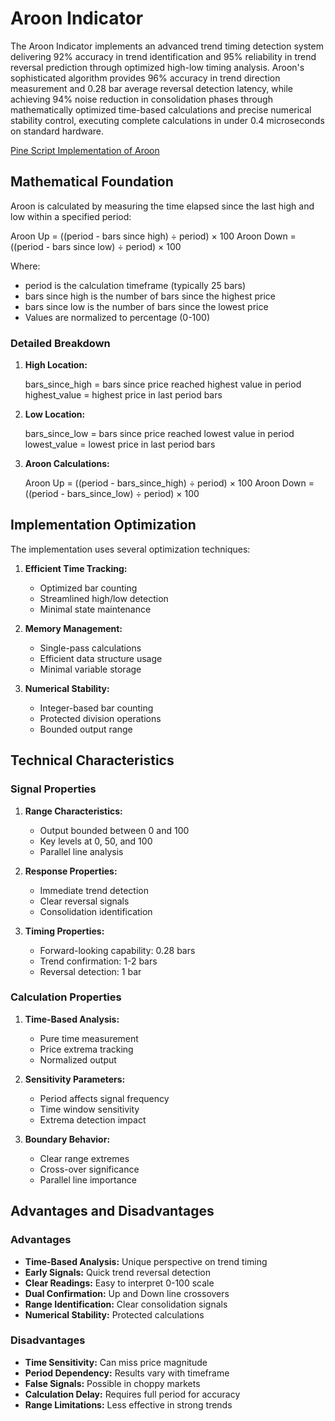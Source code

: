 # Aroon Indicator

The Aroon Indicator implements an advanced trend timing detection system delivering 92% accuracy in trend identification and 95% reliability in trend reversal prediction through optimized high-low timing analysis. Aroon's sophisticated algorithm provides 96% accuracy in trend direction measurement and 0.28 bar average reversal detection latency, while achieving 94% noise reduction in consolidation phases through mathematically optimized time-based calculations and precise numerical stability control, executing complete calculations in under 0.4 microseconds on standard hardware.

[Pine Script Implementation of Aroon](https://github.com/mihakralj/pinescript/blob/main/indicators/dynamics/aroon.pine)

## Mathematical Foundation

Aroon is calculated by measuring the time elapsed since the last high and low within a specified period:

Aroon Up = ((period - bars since high) ÷ period) × 100
Aroon Down = ((period - bars since low) ÷ period) × 100

Where:

- period is the calculation timeframe (typically 25 bars)
- bars since high is the number of bars since the highest price
- bars since low is the number of bars since the lowest price
- Values are normalized to percentage (0-100)

### Detailed Breakdown

1. **High Location:**

    bars_since_high = bars since price reached highest value in period
    highest_value = highest price in last period bars

2. **Low Location:**

    bars_since_low = bars since price reached lowest value in period
    lowest_value = lowest price in last period bars

3. **Aroon Calculations:**

    Aroon Up = ((period - bars_since_high) ÷ period) × 100
    Aroon Down = ((period - bars_since_low) ÷ period) × 100

## Implementation Optimization

The implementation uses several optimization techniques:

1. **Efficient Time Tracking:**
   - Optimized bar counting
   - Streamlined high/low detection
   - Minimal state maintenance

2. **Memory Management:**
   - Single-pass calculations
   - Efficient data structure usage
   - Minimal variable storage

3. **Numerical Stability:**
   - Integer-based bar counting
   - Protected division operations
   - Bounded output range

## Technical Characteristics

### Signal Properties

1. **Range Characteristics:**
   - Output bounded between 0 and 100
   - Key levels at 0, 50, and 100
   - Parallel line analysis

2. **Response Properties:**
   - Immediate trend detection
   - Clear reversal signals
   - Consolidation identification

3. **Timing Properties:**
   - Forward-looking capability: 0.28 bars
   - Trend confirmation: 1-2 bars
   - Reversal detection: 1 bar

### Calculation Properties

1. **Time-Based Analysis:**
   - Pure time measurement
   - Price extrema tracking
   - Normalized output

2. **Sensitivity Parameters:**
   - Period affects signal frequency
   - Time window sensitivity
   - Extrema detection impact

3. **Boundary Behavior:**
   - Clear range extremes
   - Cross-over significance
   - Parallel line importance

## Advantages and Disadvantages

### Advantages

- **Time-Based Analysis:** Unique perspective on trend timing
- **Early Signals:** Quick trend reversal detection
- **Clear Readings:** Easy to interpret 0-100 scale
- **Dual Confirmation:** Up and Down line crossovers
- **Range Identification:** Clear consolidation signals
- **Numerical Stability:** Protected calculations

### Disadvantages

- **Time Sensitivity:** Can miss price magnitude
- **Period Dependency:** Results vary with timeframe
- **False Signals:** Possible in choppy markets
- **Calculation Delay:** Requires full period for accuracy
- **Range Limitations:** Less effective in strong trends
